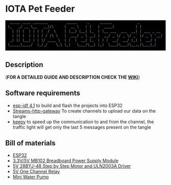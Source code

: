 # IOTA Pet Feeder
![IOTA Pet Feeder](https://raw.githubusercontent.com/lukinias/iot_pet_feeder/main/images_and_videos/logo.png)

## Description
(**FOR A DETAILED GUIDE AND DESCRIPTION CHECK THE [WIKI](https://github.com/lukinias/iot_pet_feeder/wiki)**)

## Software requirements

* [esp-idf 4.1](https://docs.espressif.com/projects/esp-idf/en/latest/esp32/get-started/index.html#step-2-get-esp-idf) to build and flash the projects into ESP32 
* [Streams-http-gateway](https://github.com/iot2tangle/Streams-http-gateway) To create channels to upload our data on the tangle
* [keepy](https://github.com/iot2tangle/Keepy) to speed up the communication to and from the channel, the traffic light will get only the last 5 messages present on the tangle

## Bill of materials

* [ESP32](https://www.ebay.es/itm/ESP32-Development-Board-ESP-32-38-pin-DevKitC-Layout-UK-Seller-/322484359954)
* [3.3V/5V MB102 Breadboard Power Supply Module](https://www.ebay.com/itm/3-3V-5V-MB102-Breadboard-Power-Supply-Module-For-Arduino-Board-/132474589080)
* [5V 28BYJ-48 Step by Step Motor and ULN2003A Driver](https://www.ebay.es/itm/Motore-Passo-Passo-5V-28BYJ-48-con-Driver-ULN2003A-Stepper-Motor-Arduino-Modulo-/263318331729)
* [5V One Channel Relay](https://www.ebay.es/itm/1-Channel-5V-Relay-Module-with-Optocoupler-H-L-High-Level-Triger-for-Arduino-/181862165569)
* [Mini Water Pump](https://www.ebay.com/itm/Mini-Bomba-Sumergible-de-Agua-DC-3V-120L-H-2-5v-6v-Arduino-Electronica-DIY-/222711711995)
